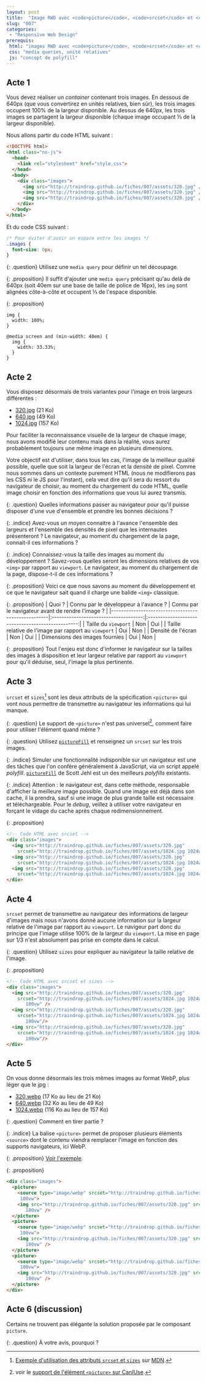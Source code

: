```yaml
---
layout: post
title:  "Image RWD avec <code>picture</code>, <code>srcset</code> et <code>sizes</code>."
slug: "007"
categories:
 - "Responsive Web Design"
prerequis:
 html: "images RWD avec <code>picture</code>, <code>srcset</code> et <code>sizes</code>"
 css: "media queries, unité relatives"
 js: "concept de polyfill"
---
```


## Acte 1

Vous devez réaliser un <i lang="en">container</i> contenant trois images. En dessous de 640px (que vous convertirez en unités relatives, bien sûr), les trois images occupent 100% de la largeur disponible. Au dessus de 640px, les trois images se partagent la largeur disponible (chaque image occupant ⅓ de la largeur disponible).

Nous allons partir du code HTML suivant :

```html
<!DOCTYPE html>
<html class="no-js">
  <head>
    <link rel="stylesheet" href="style.css">
  </head>
  <body>
    <div class="images">
      <img src="http://traindrop.github.io/fiches/007/assets/320.jpg" />
      <img src="http://traindrop.github.io/fiches/007/assets/320.jpg" />
      <img src="http://traindrop.github.io/fiches/007/assets/320.jpg" />
    </div>
  </body>
</html>
```

Et du code CSS suivant :

```css
/* Pour éviter d'avoir un espace entre les images */
.images {
  font-size: 0px;
}
```

{: .question}
Utilisez une `media query` pour définir un tel découpage.

{: .proposition}
Il suffit d'ajouter une `media query` précisant qu'au delà de 640px (soit 40em sur une base de taille de police de 16px), les `img` sont alignées côte-à-côte et occupent ⅓ de l'espace disponible.

{: .proposition}
```
img {
  width: 100%;
}

@media screen and (min-width: 40em) {
  img {
    width: 33.33%;
  }
}
```

## Acte 2

Vous disposez désormais de trois variantes pour l'image en trois largeurs différentes :

* [320.jpg](assets/320.jpg) (21 Ko)
* [640.jpg](assets/640.jpg) (49 Ko)
* [1024.jpg](assets/1024.jpg) (157 Ko)

Pour faciliter la reconnaissance visuelle de la largeur de chaque image, nous avons modifié leur contenu mais dans la réalité, vous aurez probablement toujours une même image en plusieurs dimensions.

Votre objectif est d'utiliser, dans  tous les cas, l'image de la meilleur qualité possible, quelle que soit la largeur de l'écran et la densité de pixel. Comme nous sommes dans un contexte purement HTML (nous ne modifierons pas les CSS ni le JS pour l'instant), cela veut dire qu'il sera du ressort du navigateur de choisir, au moment du chargement du code HTML, quelle image choisir en fonction des informations que vous lui aurez transmis.

{: .question}
Quelles informations passer au navigateur pour qu'il puisse disposer d'une vue d'ensemble et prendre les bonnes décisions ?

{: .indice}
Avez-vous un moyen connaitre à l'avance l'ensemble des largeurs et l'ensemble des densités de pixel que les internautes présenteront ? Le navigateur, au moment du chargement de la page, connait-il ces informations ?

{: .indice}
Connaissez-vous la taille des images au moment du développement ? Savez-vous quelles seront les dimensions relatives de vos `<img>` par rapport au `viewport`. Le navigateur, au moment du chargement de la page, dispose-t-il de ces informations ?

{: .proposition}
Voici ce que nous savons au moment du développement et ce que le navigateur sait quand il charge une balide `<img>` classique.

{: .proposition}
| Quoi ?                                             | Connu par le développeur à l'avance ? | Connu par le navigateur avant de rendre l'image ? |
|----------------------------------------------------|:-------------------------------------:|:-------------------------------------------------:|
| Taille du `viewport`                                 | Non                                   | Oui                                               |
| Taille relative de l'image par rapport au `viewport` | Oui                                   | Non                                               |
| Densité de l'écran                                 | Non                                   | Oui                                               |
| Dimensions des images fournies                     | Oui                                   | Non                                               |

{: .proposition}
Tout l'enjeu est donc d'informer le navigateur sur la tailles des images à disposition et leur largeur relative par rapport au `viewport` pour qu'il déduise, seul, l'image la plus pertinente.

## Acte 3

`srcset` et `sizes`[^img_mdn] sont les deux attributs de la spécification `<picture>` qui vont nous permettre de transmettre au navigateur les informations qui lui manque.

[^img_mdn]: [Exemple d'utilisation des attributs `srcset` et `sizes`](https://developer.mozilla.org/fr/docs/Web/HTML/Element/Img#Specifications) sur [MDN](https://developer.mozilla.org).

{: .question}
Le support de `<picture>` n'est pas universel[^caniuse], comment faire pour utiliser l'élément quand même ?

[^caniuse]: voir le [support de l'élément `<picture>` sur CanIUse](http://caniuse.com/#search=picture).

{: .question}
Utilisez [`pictureFill`](assets/picturefill.min.js) et renseignez un `srcset` sur les trois images.

{: .indice}
Simuler une fonctionnalité indisponible sur un navigateur est une des tâches que l'on confère généralement à JavaScript, via un script appelé _polyfill_. [`pictureFill`](assets/picturefill.min.js) de Scott Jehl est un des meilleurs _polyfills_ existants.

{: .indice}
Attention : le navigateur est, dans cette méthode, responsable d'afficher la meilleure image possible. Quand une image est déjà dans son cache, il la prendra, sauf si une image de plus grande taille est nécessaire et téléchargeable. Pour le _debug_, veillez à utiliser votre navigateur en forçant le vidage du cache après chaque redimensionnement.

{: .proposition}
```html
<!-- Code HTML avec srcset -->
<div class="images">
  <img src="http://traindrop.github.io/fiches/007/assets/320.jpg"
    srcset="http://traindrop.github.io/fiches/007/assets/1024.jpg 1024w, http://traindrop.github.io/fiches/007/assets/640.jpg 640w, http://traindrop.github.io/fiches/007/assets/320.jpg 320w" />
  <img src="http://traindrop.github.io/fiches/007/assets/320.jpg"
    srcset="http://traindrop.github.io/fiches/007/assets/1024.jpg 1024w, http://traindrop.github.io/fiches/007/assets/640.jpg 640w, http://traindrop.github.io/fiches/007/assets/320.jpg 320w" />
  <img src="http://traindrop.github.io/fiches/007/assets/320.jpg"
    srcset="http://traindrop.github.io/fiches/007/assets/1024.jpg 1024w, http://traindrop.github.io/fiches/007/assets/640.jpg 640w, http://traindrop.github.io/fiches/007/assets/320.jpg 320w" />
</div>
```

## Acte 4

`srcset` permet de transmettre au navigateur des informations de largeur d'images mais nous n'avons donné aucune information sur la largeur relative de l'image par rapport au `viewport`. Le navigeur part donc du principe que l'image utilise 100% de la largeur du `viewport`. La mise en page sur 1/3 n'est absolument pas prise en compte dans le calcul.

{: .question}
Utilisez `sizes` pour expliquer au navigateur la taille relative de l'image.

{: .proposition}
```html
<!-- Code HTML avec srcset et sizes -->
<div class="images">
  <img src="http://traindrop.github.io/fiches/007/assets/320.jpg"
    srcset="http://traindrop.github.io/fiches/007/assets/1024.jpg 1024w, http://traindrop.github.io/fiches/007/assets/640.jpg 640w, http://traindrop.github.io/fiches/007/assets/320.jpg 320w" sizes="(min-width: 40em) 33vw,
       100vw" />
  <img src="http://traindrop.github.io/fiches/007/assets/320.jpg"
    srcset="http://traindrop.github.io/fiches/007/assets/1024.jpg 1024w, http://traindrop.github.io/fiches/007/assets/640.jpg 640w, http://traindrop.github.io/fiches/007/assets/320.jpg 320w" sizes="(min-width: 40em) 33vw,
       100vw"/>
  <img src="http://traindrop.github.io/fiches/007/assets/320.jpg"
    srcset="http://traindrop.github.io/fiches/007/assets/1024.jpg 1024w, http://traindrop.github.io/fiches/007/assets/640.jpg 640w, http://traindrop.github.io/fiches/007/assets/320.jpg 320w" sizes="(min-width: 40em) 33vw,
       100vw"/>
</div>
```

## Acte 5

On vous donne désormais les trois mêmes images au format WebP, plus léger que le jpg :

* [320.webp](assets/320.webp) (17 Ko au lieu de 21 Ko)
* [640.webp](assets/640.webp) (32 Ko au lieu de 49 Ko)
* [1024.webp](assets/1024.webp) (116 Ko au lieu de 157 Ko)

{: .question}
Comment en tirer partie ?

{: .indice}
La balise `<picture>` permet de proposer plusieurs éléments `<source>` dont le contenu viendra remplacer l'image en fonction des supports navigateurs, ici WebP.

{: .proposition}
[Voir l'exemple](example).

{: .proposition}
```html
<div class="images">
  <picture>
    <source type="image/webp" srcset="http://traindrop.github.io/fiches/007/assets/1024.webp 1024w, http://traindrop.github.io/fiches/007/assets/640.webp 640w, http://traindrop.github.io/fiches/007/assets/320.webp 320w" sizes="(min-width: 40em) 33vw,
     100vw">
    <img src="http://traindrop.github.io/fiches/007/assets/320.jpg" srcset="http://traindrop.github.io/fiches/007/assets/1024.jpg 1024w, http://traindrop.github.io/fiches/007/assets/640.jpg 640w, http://traindrop.github.io/fiches/007/assets/320.jpg 320w" sizes="(min-width: 40em) 33vw,
       100vw" />
  </picture>
  <picture>
    <source type="image/webp" srcset="http://traindrop.github.io/fiches/007/assets/1024.webp 1024w, http://traindrop.github.io/fiches/007/assets/640.webp 640w, http://traindrop.github.io/fiches/007/assets/320.webp 320w" sizes="(min-width: 40em) 33vw,
     100vw">
    <img src="http://traindrop.github.io/fiches/007/assets/320.jpg" srcset="http://traindrop.github.io/fiches/007/assets/1024.jpg 1024w, http://traindrop.github.io/fiches/007/assets/640.jpg 640w, http://traindrop.github.io/fiches/007/assets/320.jpg 320w" sizes="(min-width: 40em) 33vw,
       100vw" />
  </picture>
  <picture>
    <source type="image/webp" srcset="http://traindrop.github.io/fiches/007/assets/1024.webp 1024w, http://traindrop.github.io/fiches/007/assets/640.webp 640w, http://traindrop.github.io/fiches/007/assets/320.webp 320w" sizes="(min-width: 40em) 33vw,
     100vw">
    <img src="http://traindrop.github.io/fiches/007/assets/320.jpg" srcset="http://traindrop.github.io/fiches/007/assets/1024.jpg 1024w, http://traindrop.github.io/fiches/007/assets/640.jpg 640w, http://traindrop.github.io/fiches/007/assets/320.jpg 320w" sizes="(min-width: 40em) 33vw,
       100vw" />
  </picture>
</div>
```

## Acte 6 (discussion)

Certains ne trouvent pas élégante la solution proposée par le composant `picture`.

{: .question}
À votre avis, pourquoi ?
